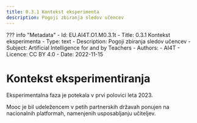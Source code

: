 ```yaml
---
title: 0.3.1 Kontekst eksperimenta
description: Pogoji zbiranja sledov učencev
---
```

??? info "Metadata"
    - Id: EU.AI4T.O1.M0.3.1t
    - Title: 0.3.1 Kontekst eksperimenta
    - Type: text
    - Description: Pogoji zbiranja sledov učencev
    - Subject: Artificial Intelligence for and by Teachers
    - Authors:
        - AI4T 
    - Licence: CC BY 4.0
    - Date: 2022-11-15

# Kontekst eksperimentiranja

Eksperimentalna faza je potekala v prvi polovici leta 2023.

Mooc je bil udeležencem v petih partnerskih državah ponujen na nacionalnih platformah, namenjenih usposabljanju učiteljev.